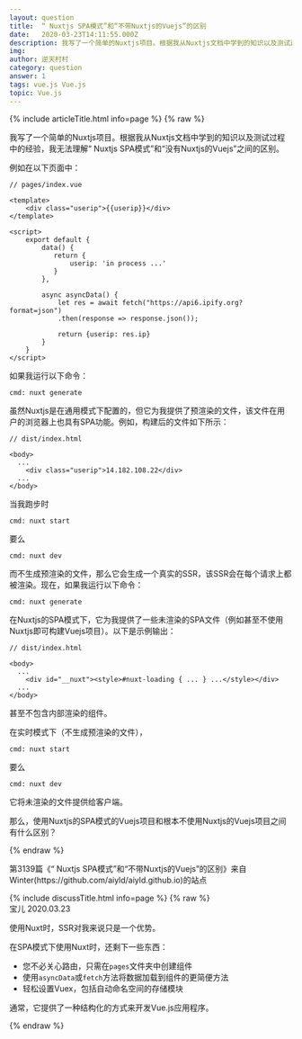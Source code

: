 ```yaml
---
layout: question
title:  “ Nuxtjs SPA模式”和“不带Nuxtjs的Vuejs”的区别
date:   2020-03-23T14:11:55.000Z
description: 我写了一个简单的Nuxtjs项目。根据我从Nuxtjs文档中学到的知识以及测试过程中的经验，我无法理解“ Nuxtjs SPA模式”和“没有Nuxtjs的...
img: 
author: 逆天村村
category: question
answer: 1
tags: vue.js Vue.js
topic: Vue.js
---
```

<div class="article-root">
  <div class="article">
    {% include articleTitle.html info=page %}
    {% raw %}
    <div class="article-content"><p><font style="vertical-align: inherit;"><font style="vertical-align: inherit;">我写了一个简单的Nuxtjs项目。</font><font style="vertical-align: inherit;">根据我从Nuxtjs文档中学到的知识以及测试过程中的经验，我无法理解“ Nuxtjs SPA模式”和“没有Nuxtjs的Vuejs”之间的区别。</font></font></p>

<p><font style="vertical-align: inherit;"><font style="vertical-align: inherit;">例如在以下页面中：</font></font></p>

<pre><code>// pages/index.vue<font></font>
<font></font>
&lt;template&gt;<font></font>
    &lt;div class="userip"&gt;{{userip}}&lt;/div&gt;<font></font>
&lt;/template&gt;<font></font>
<font></font>
&lt;script&gt;<font></font>
    export default {<font></font>
        data() {<font></font>
           return {<font></font>
               userip: 'in process ...'<font></font>
           }<font></font>
        },<font></font>
<font></font>
        async asyncData() {<font></font>
            let res = await fetch("https://api6.ipify.org?format=json")<font></font>
            .then(response =&gt; response.json());<font></font>
<font></font>
            return {userip: res.ip}<font></font>
        }<font></font>
    }<font></font>
&lt;/script&gt;<font></font>
</code></pre>

<p><font style="vertical-align: inherit;"><font style="vertical-align: inherit;">如果我运行以下命令：</font></font></p>

<pre><code>cmd: nuxt generate
</code></pre>

<p><font style="vertical-align: inherit;"><font style="vertical-align: inherit;">虽然Nuxtjs是在通用模式下配置的，但它为我提供了预渲染的文件，该文件在用户的浏览器上也具有SPA功能。</font><font style="vertical-align: inherit;">例如，构建后的文件如下所示：</font></font></p>

<pre><code>// dist/index.html<font></font>
<font></font>
&lt;body&gt;<font></font>
  ...<font></font>
    &lt;div class="userip"&gt;14.182.108.22&lt;/div&gt;<font></font>
  ...<font></font>
&lt;/body&gt;<font></font>
</code></pre>

<p><font style="vertical-align: inherit;"><font style="vertical-align: inherit;">当我跑步时</font></font></p>

<pre><code>cmd: nuxt start
</code></pre>

<p><font style="vertical-align: inherit;"><font style="vertical-align: inherit;">要么</font></font></p>

<pre><code>cmd: nuxt dev
</code></pre>

<p><font style="vertical-align: inherit;"><font style="vertical-align: inherit;">而不生成预渲染的文件，那么它会生成一个真实的SSR，该SSR会在每个请求上都被渲染。</font><font style="vertical-align: inherit;">现在，如果我运行以下命令：</font></font></p>

<pre><code>cmd: nuxt generate 
</code></pre>

<p><font style="vertical-align: inherit;"><font style="vertical-align: inherit;">在Nuxtjs的SPA模式下，它为我提供了一些未渲染的SPA文件（例如甚至不使用Nuxtjs即可构建Vuejs项目）。</font><font style="vertical-align: inherit;">以下是示例输出：</font></font></p>

<pre><code>// dist/index.html<font></font>
<font></font>
&lt;body&gt;<font></font>
  ...<font></font>
    &lt;div id="__nuxt"&gt;&lt;style&gt;#nuxt-loading { ... } ...&lt;/style&gt;&lt;/div&gt;<font></font>
  ...<font></font>
&lt;/body&gt;<font></font>
</code></pre>

<p><font style="vertical-align: inherit;"><font style="vertical-align: inherit;">甚至不包含内部渲染的组件。</font></font></p>

<p><font style="vertical-align: inherit;"><font style="vertical-align: inherit;">在实时模式下（不生成预渲染的文件），</font></font></p>

<pre><code>cmd: nuxt start
</code></pre>

<p><font style="vertical-align: inherit;"><font style="vertical-align: inherit;">要么</font></font></p>

<pre><code>cmd: nuxt dev
</code></pre>

<p><font style="vertical-align: inherit;"><font style="vertical-align: inherit;">它将未渲染的文件提供给客户端。</font></font></p>

<p><font style="vertical-align: inherit;"><font style="vertical-align: inherit;">那么，使用Nuxtjs的SPA模式的Vuejs项目和根本不使用Nuxtjs的Vuejs项目之间有什么区别？</font></font></p></div>
    {% endraw %}
  </div>
  <p class="winter_mark">第3139篇《“ Nuxtjs SPA模式”和“不带Nuxtjs的Vuejs”的区别》来自Winter(https://github.com/aiyld/aiyld.github.io)的站点</p>
  <div class="discuss-wrapper">
    {% include discussTitle.html info=page %}
    {% raw %}
    <div class="discuss-list">
    <div class="discuss-item">
        <div class="discuss-parent">
          <div class="discuss-meta">
            <span class="discuss-user">宝儿</span>
            <span class="discuss-time">2020.03.23</span>
          </div>
          <div class="discuss-comment"><p><font style="vertical-align: inherit;"><font style="vertical-align: inherit;">使用Nuxt时，SSR对我来说只是一个优势。</font></font></p>

<p><font style="vertical-align: inherit;"><font style="vertical-align: inherit;">在SPA模式下使用Nuxt时，还剩下一些东西：</font></font></p>

<ul>
<li><font style="vertical-align: inherit;"><font style="vertical-align: inherit;">您不必关心路由，只需在</font></font><code>pages</code><font style="vertical-align: inherit;"><font style="vertical-align: inherit;">文件夹中</font><font style="vertical-align: inherit;">创建组件</font></font></li>
<li><font style="vertical-align: inherit;"><font style="vertical-align: inherit;">使用</font></font><code>asyncData</code><font style="vertical-align: inherit;"><font style="vertical-align: inherit;">或</font></font><code>fetch</code><font style="vertical-align: inherit;"><font style="vertical-align: inherit;">方法</font><font style="vertical-align: inherit;">将数据加载到组件的更简便</font><font style="vertical-align: inherit;">方法</font></font></li>
<li><font style="vertical-align: inherit;"><font style="vertical-align: inherit;">轻松设置Vuex，包括自动命名空间的存储模块</font></font></li>
</ul>

<p><font style="vertical-align: inherit;"><font style="vertical-align: inherit;">通常，它提供了一种结构化的方式来开发Vue.js应用程序。</font></font></p></div>
        </div></div>
    </div>
    {% endraw %}
  </div>
<div>
